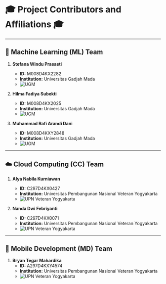 # 🎓 Project Contributors and Affiliations 🎓

---

## 🤖 Machine Learning (ML) Team
1. **Stefana Windu Prasasti**
   - **ID:** M008D4KX2282
   - **Institution:** Universitas Gadjah Mada
   - ![UGM](https://upload.wikimedia.org/wikipedia/commons/4/43/Logo_UGM.png)

2. **Hilma Fadiya Subekti**
   - **ID:** M008D4KX2025
   - **Institution:** Universitas Gadjah Mada
   - ![UGM](https://upload.wikimedia.org/wikipedia/commons/4/43/Logo_UGM.png)

3. **Muhammad Rafi Arandi Dani**
   - **ID:** M008D4KXY2848
   - **Institution:** Universitas Gadjah Mada
   - ![UGM](https://upload.wikimedia.org/wikipedia/commons/4/43/Logo_UGM.png)

---

## ☁️ Cloud Computing (CC) Team
1. **Alya Nabila Kurniawan**
   - **ID:** C297D4KX0427
   - **Institution:** Universitas Pembangunan Nasional Veteran Yogyakarta
   - ![UPN Veteran Yogyakarta](https://upload.wikimedia.org/wikipedia/id/thumb/a/a6/UPN_Veteran_Yogyakarta.png/180px-UPN_Veteran_Yogyakarta.png)

2. **Nanda Dwi Febriyanti**
   - **ID:** C297D4KX0071
   - **Institution:** Universitas Pembangunan Nasional Veteran Yogyakarta
   - ![UPN Veteran Yogyakarta](https://upload.wikimedia.org/wikipedia/id/thumb/a/a6/UPN_Veteran_Yogyakarta.png/180px-UPN_Veteran_Yogyakarta.png)

---

## 📱 Mobile Development (MD) Team
1. **Bryan Tegar Mahardika**
   - **ID:** A297D4KXY4574
   - **Institution:** Universitas Pembangunan Nasional Veteran Yogyakarta
   - ![UPN Veteran Yogyakarta](https://upload.wikimedia.org/wikipedia/id/thumb/a/a6/UPN_Veteran_Yogyakarta.png/180px-UPN_Veteran_Yogyakarta.png)

